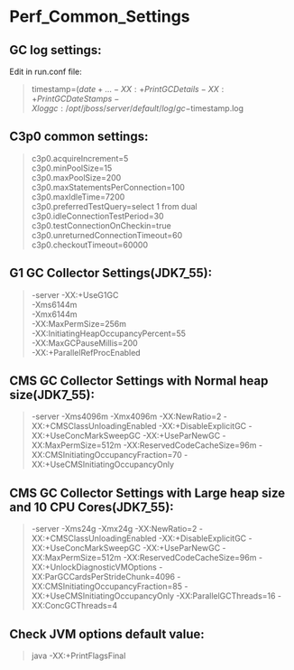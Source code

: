 # Perf_Common_Settings

## GC log settings:  
Edit in run.conf file:

> timestamp=$( date +%Y-%m-%d_%H%M%S )  
> …  
> -XX:+PrintGCDetails -XX:+PrintGCDateStamps -Xloggc:/opt/jboss/server/default/log/gc-$timestamp.log

## C3p0 common settings:  
> c3p0.acquireIncrement=5  
> c3p0.minPoolSize=15  
> c3p0.maxPoolSize=200  
> c3p0.maxStatementsPerConnection=100  
> c3p0.maxIdleTime=7200  
> c3p0.preferredTestQuery=select 1 from dual  
> c3p0.idleConnectionTestPeriod=30  
> c3p0.testConnectionOnCheckin=true  
> c3p0.unreturnedConnectionTimeout=60  
> c3p0.checkoutTimeout=60000  

## G1 GC Collector Settings(JDK7_55):  
> -server
> -XX:+UseG1GC  
> -Xms6144m  
> -Xmx6144m  
> -XX:MaxPermSize=256m  
> -XX:InitiatingHeapOccupancyPercent=55  
> -XX:MaxGCPauseMillis=200  
> -XX:+ParallelRefProcEnabled  

## CMS GC Collector Settings with Normal heap size(JDK7_55):  
> -server
> -Xms4096m
> -Xmx4096m
> -XX:NewRatio=2
> -XX:+CMSClassUnloadingEnabled
> -XX:+DisableExplicitGC
> -XX:+UseConcMarkSweepGC
> -XX:+UseParNewGC
> -XX:MaxPermSize=512m
> -XX:ReservedCodeCacheSize=96m
> -XX:CMSInitiatingOccupancyFraction=70
> -XX:+UseCMSInitiatingOccupancyOnly  

## CMS GC Collector Settings with Large heap size and 10 CPU Cores(JDK7_55):  
> -server
> -Xms24g
> -Xmx24g
> -XX:NewRatio=2
> -XX:+CMSClassUnloadingEnabled
> -XX:+DisableExplicitGC
> -XX:+UseConcMarkSweepGC
> -XX:+UseParNewGC
> -XX:MaxPermSize=512m
> -XX:ReservedCodeCacheSize=96m
> -XX:+UnlockDiagnosticVMOptions
> -XX:ParGCCardsPerStrideChunk=4096
> -XX:CMSInitiatingOccupancyFraction=85
> -XX:+UseCMSInitiatingOccupancyOnly
> -XX:ParallelGCThreads=16
> -XX:ConcGCThreads=4  

## Check JVM options default value:
> java -XX:+PrintFlagsFinal  
